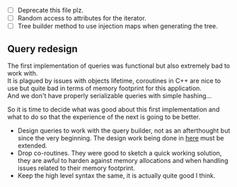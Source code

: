 - [ ] Deprecate this file plz.
- [ ] Random access to attributes for the iterator.
- [ ] Tree builder method to use injection maps when generating the tree.

## Query redesign

The first implementation of queries was functional but also extremely bad to work with.  
It is plagued by issues with objects lifetime, coroutines in C++ are nice to use but quite bad in terms of memory footprint for this application.  
And we don't have properly serializable queries with simple hashing...  

So it is time to decide what was good about this first implementation and what to do so that the experience of the next is going to be better.  

- Design queries to work with the query builder, not as an afterthought but since the very beginning. The design work being done in [here](docs/specs/query-builder.md) must be extended.
- Drop co-routines. They were good to sketch a quick working solution, they are awful to harden against memory allocations and when handling issues related to their memory footprint.
- Keep the high level syntax the same, it is actually quite good I think.